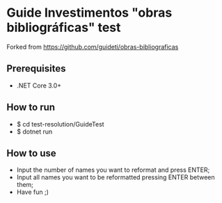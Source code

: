# Guide Investimentos "obras bibliográficas" test

Forked from https://github.com/guideti/obras-bibliograficas

## Prerequisites

 - .NET Core 3.0+

## How to run

 - $ cd test-resolution/GuideTest
 - $ dotnet run

## How to use

 - Input the number of names you want to reformat and press ENTER;
 - Input all names you want to be reformatted pressing ENTER between them;
 - Have fun ;)
